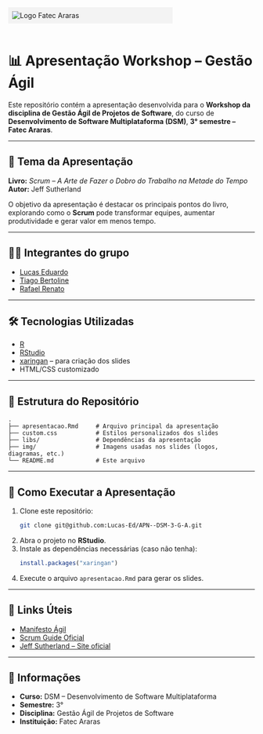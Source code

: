 <div style="background-color: #f3f3f3; padding: 8px; max-width: 320px">
<img src="https://bkpsitecpsnew.blob.core.windows.net/uploadsitecps/sites/19/2024/03/fatec-araras-antonio-brambilla.png" alt="Logo Fatec Araras"/></div>

<br>

# 📊 Apresentação Workshop – Gestão Ágil

Este repositório contém a apresentação desenvolvida para o **Workshop da disciplina de Gestão Ágil de Projetos de Software**, do curso de **Desenvolvimento de Software Multiplataforma (DSM)**, **3° semestre – Fatec Araras**.

---

## 📖 Tema da Apresentação
**Livro:** *Scrum – A Arte de Fazer o Dobro do Trabalho na Metade do Tempo*  
**Autor:** Jeff Sutherland  

O objetivo da apresentação é destacar os principais pontos do livro, explorando como o **Scrum** pode transformar equipes, aumentar produtividade e gerar valor em menos tempo.

---

## 👨‍💻 Integrantes do grupo
- [Lucas Eduardo](https://linktr.ee/lucas.007)  
- [Tiago Bertoline](https://github.com/TiagoBertoline)  
- [Rafael Renato](https://github.com/RafaelRRita)  

---

## 🛠️ Tecnologias Utilizadas
- [R](https://www.r-project.org/)  
- [RStudio](https://posit.co/download/rstudio-desktop/)  
- [xaringan](https://slides.yihui.org/xaringan/) – para criação dos slides  
- HTML/CSS customizado  

---

## 📂 Estrutura do Repositório
```
.
├── apresentacao.Rmd     # Arquivo principal da apresentação
├── custom.css           # Estilos personalizados dos slides
├── libs/                # Dependências da apresentação
├── img/                 # Imagens usadas nos slides (logos, diagramas, etc.)
└── README.md            # Este arquivo
```

---

## 🚀 Como Executar a Apresentação
1. Clone este repositório:  
   ```bash
   git clone git@github.com:Lucas-Ed/APN--DSM-3-G-A.git
   ```
2. Abra o projeto no **RStudio**.  
3. Instale as dependências necessárias (caso não tenha):  
   ```R
   install.packages("xaringan")
   ```
4. Execute o arquivo `apresentacao.Rmd` para gerar os slides.

---

## 📌 Links Úteis
- [Manifesto Ágil](https://agilemanifesto.org/iso/ptbr/manifesto.html)  
- [Scrum Guide Oficial](https://scrumguides.org)  
- [Jeff Sutherland – Site oficial](https://jeffsutherland.com)  

---

## 📅 Informações
- **Curso:** DSM – Desenvolvimento de Software Multiplataforma  
- **Semestre:** 3°  
- **Disciplina:** Gestão Ágil de Projetos de Software  
- **Instituição:** Fatec Araras  
